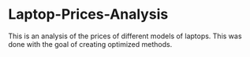 # Laptop-Prices-Analysis
This is an analysis of the prices of different models of laptops. This was done with the goal of creating optimized methods.
